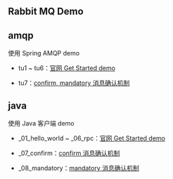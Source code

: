 ## Rabbit MQ Demo

## amqp

使用 Spring AMQP demo

- tu1 ~ tu6：[官网 Get Started demo](https://www.rabbitmq.com/tutorials/tutorial-one-spring-amqp.html)

- tu7：[confirm, mandatory 消息确认机制]()

## java

使用 Java 客户端 demo

- _01_hello_world ~ _06_rpc：[官网 Get Started demo](https://www.rabbitmq.com/tutorials/tutorial-one-java.html)

- _07_confirm：[confirm 消息确认机制]()

- _08_mandatory：[mandatory 消息确认机制]()